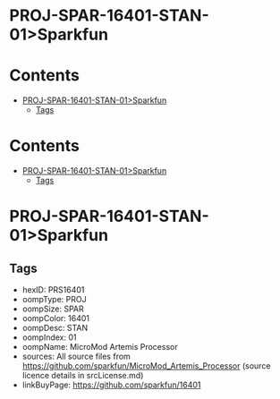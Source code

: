 
PROJ-SPAR-16401-STAN-01>Sparkfun
================================

Contents
========

* [PROJ-SPAR-16401-STAN-01>Sparkfun](#proj-spar-16401-stan-01sparkfun)
	* [Tags](#tags)

Contents
========

* [PROJ-SPAR-16401-STAN-01>Sparkfun](#proj-spar-16401-stan-01sparkfun)
	* [Tags](#tags)

# PROJ-SPAR-16401-STAN-01>Sparkfun

## Tags

- hexID: PRS16401
- oompType: PROJ
- oompSize: SPAR
- oompColor: 16401
- oompDesc: STAN
- oompIndex: 01
- oompName: MicroMod Artemis Processor
- sources: All source files from https://github.com/sparkfun/MicroMod_Artemis_Processor (source licence details in srcLicense.md)
- linkBuyPage: https://github.com/sparkfun/16401
